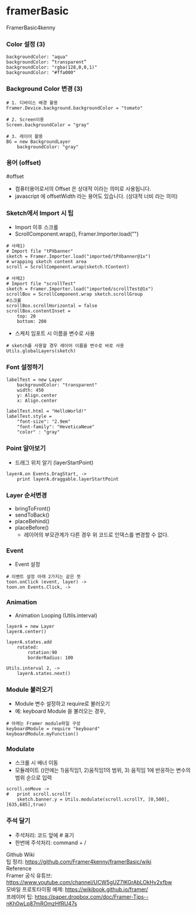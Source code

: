 # framerBasic
FramerBasic4kenny

### Color 설정 (3)
```
backgroundColor: "aqua"
backgroundColor: “transparent”
backgroundColor: "rgba(128,0,0,1)"
backgroundColor: "#ffa000"

```

### Background Color 변경 (3)
```
# 1. 디바이스 배경 활용
Framer.Device.background.backgroundColor = "tomato"

# 2. Screen이용
Screen.backgroundColor = "gray"

# 3. 레이어 활용
BG = new BackgroundLayer
	backgroundColor: "gray"
```

### 용어 (offset)
#offset
- 컴퓨터용어로서의 Offset 은 상대적 이라는 의미로 사용됩니다.
- javascript 에 offsetWidth 라는 용어도 있습니다. (상대적 너비 라는 의미)


### Sketch에서 Import 시 팁
- Import 이후 스크롤
- ScrollComponent.wrap(), Framer.Importer.load("")
```
# 사례1)
# Import file "tPXbanner"
sketch = Framer.Importer.load("imported/tPXbanner@1x")
# wrapping sketch content area  
scroll = ScrollComponent.wrap(sketch.tContent)

# 사례2)
# Import file "scrollTest"
sketch = Framer.Importer.load("imported/scrollTest@1x")
scrollBox = ScrollComponent.wrap sketch.scrollGroup
#스크롤 
scrollBox.scrollHorizontal = false
scrollBox.contentInset = 
	top: 20
	bottom: 200
```
- 스케치 임포트 시 이름을 변수로 사용
```
# sketch를 사용할 경우 레이어 이름을 변수로 바로 사용
Utils.globalLayers(sketch)
```

### Font 설정하기
```
labelTest = new Layer
	backgroundColor: "transparent"
	width: 450
	y: Align.center
	x: Align.center

labelTest.html = "HelloWorld!"
labelTest.style = 
	"font-size": "2.9em"
	"font-family": "HeveticaNeue" 
	"color" : "gray"
```

### Point 알아보기
- 드래그 위치 알기 (layerStartPoint)
```
layerA.on Events.DragStart, ->
	print layerA.draggable.layerStartPoint
```

### Layer 순서변경
- bringToFront()
- sendToBack()
- placeBehind()
- placeBefore()
	* 레이어의 부모관계가 다른 경우 위 코드로 인덱스를 변경할 수 없다.

### Event
- Event 설정
```
# 이벤트 설정 아래 2가지는 같은 뜻
toon.onClick (event, layer) ->
toon.on Events.Click, ->
```

### Animation 
- Animation Looping (Utils.interval)
```
layerA = new Layer
layerA.center()

layerA.states.add
	rotated:
		rotation:90
		borderRadius: 100

Utils.interval 2, ->
	layerA.states.next()
```

### Module 불러오기
- Module 변수 설정하고 require로 불러오기
- 예: keyboard Module 을 불러오는 경우,
```
# 아래는 Framer module파일 구성
keyboardModule = require "keyboard"
keyboardModule.myFunction()
```

### Modulate 
- 스크롤 시 배너 이동
- 모듈레이트 ()안에는 1)움직임1, 2)움직임1의 범위, 3) 움직임 1에 반응하는 변수의 범위 순으로 입력
```
scroll.onMove -> 
# 	print scroll.scrollY
	sketch.banner.y = Utils.modulate(scroll.scrollY, [0,500],[635,685],true)  
```

### 주석 달기
- 주석처리: 코드 앞에 # 표기
- 한번에 주석처리: command + /

Github Wiki <br>
팁 정리: https://github.com/Framer4kenny/framerBasic/wiki
<br>
Reference <br>
Framer 공식 유튜브: https://www.youtube.com/channel/UCW5gUZ7lKGrAbLOkHv2xfbw <br>
모바일 프로토타이핑 예제: https://wikibook.github.io/framer/ <br>
프레이머 팁: https://paper.dropbox.com/doc/Framer-Tips--nKh0wLp87mROmzHfRU47s <br>
